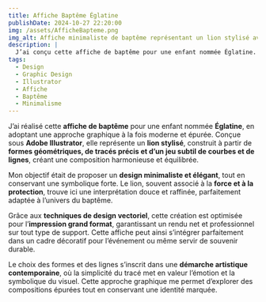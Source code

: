 ```yaml
---
title: Affiche Baptême Églatine  
publishDate: 2024-10-27 22:20:00  
img: /assets/AfficheBapteme.png  
img_alt: Affiche minimaliste de baptême représentant un lion stylisé avec des formes géométriques.  
description: |
  J’ai conçu cette affiche de baptême pour une enfant nommée Églatine. Réalisée sur Illustrator, elle représente un lion stylisé à l’aide de formes géométriques et de tracés précis, dans un style minimaliste et élégant.
tags:
  - Design  
  - Graphic Design  
  - Illustrator  
  - Affiche  
  - Baptême  
  - Minimalisme  
---
```


J’ai réalisé cette **affiche de baptême** pour une enfant nommée **Églatine**, en adoptant une approche graphique à la fois moderne et épurée. Conçue sous **Adobe Illustrator**, elle représente un **lion stylisé**, construit à partir de **formes géométriques, de tracés précis et d’un jeu subtil de courbes et de lignes**, créant une composition harmonieuse et équilibrée.  

Mon objectif était de proposer un **design minimaliste et élégant**, tout en conservant une symbolique forte. Le lion, souvent associé à la **force et à la protection**, trouve ici une interprétation douce et raffinée, parfaitement adaptée à l’univers du baptême.  

Grâce aux **techniques de design vectoriel**, cette création est optimisée pour l’**impression grand format**, garantissant un rendu net et professionnel sur tout type de support. Cette affiche peut ainsi s’intégrer parfaitement dans un cadre décoratif pour l’événement ou même servir de souvenir durable.  

Le choix des formes et des lignes s’inscrit dans une **démarche artistique contemporaine**, où la simplicité du tracé met en valeur l’émotion et la symbolique du visuel. Cette approche graphique me permet d’explorer des compositions épurées tout en conservant une identité marquée.  
